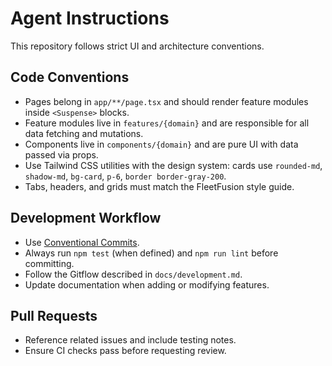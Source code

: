 # Agent Instructions

This repository follows strict UI and architecture conventions.

## Code Conventions

- Pages belong in `app/**/page.tsx` and should render feature modules inside
  `<Suspense>` blocks.
- Feature modules live in `features/{domain}` and are responsible for all data
  fetching and mutations.
- Components live in `components/{domain}` and are pure UI with data passed via
  props.
- Use Tailwind CSS utilities with the design system: cards use `rounded-md`,
  `shadow-md`, `bg-card`, `p-6`, `border border-gray-200`.
- Tabs, headers, and grids must match the FleetFusion style guide.

## Development Workflow

- Use [Conventional Commits](https://www.conventionalcommits.org/).
- Always run `npm test` (when defined) and `npm run lint` before committing.
- Follow the Gitflow described in `docs/development.md`.
- Update documentation when adding or modifying features.

## Pull Requests

- Reference related issues and include testing notes.
- Ensure CI checks pass before requesting review.
